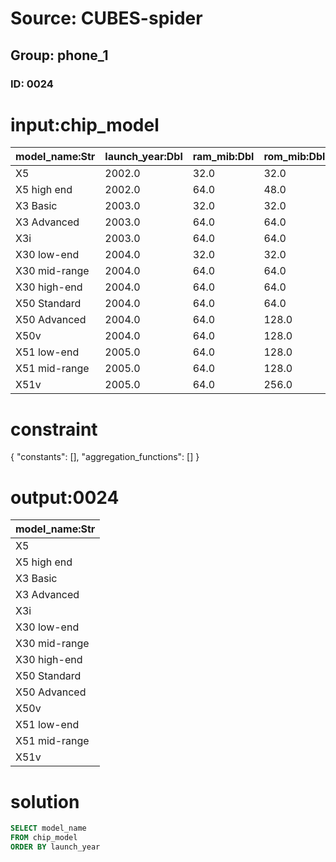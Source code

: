# Source: CUBES-spider
## Group: phone_1
### ID: 0024

# input:chip_model

| model_name:Str | launch_year:Dbl | ram_mib:Dbl | rom_mib:Dbl | slots:Str | wifi:Str | bluetooth:Str |
|---|---|---|---|---|---|---|
| X5 | 2002.0 | 32.0 | 32.0 | 1CFII,1SD | No | No |
| X5 high end | 2002.0 | 64.0 | 48.0 | 1CFII,1SD | No | No |
| X3 Basic | 2003.0 | 32.0 | 32.0 | 1SD | No | No |
| X3 Advanced | 2003.0 | 64.0 | 64.0 | 1SD | No | No |
| X3i | 2003.0 | 64.0 | 64.0 | 1SD | 802.11b | No |
| X30 low-end | 2004.0 | 32.0 | 32.0 | 1SD | No | No |
| X30 mid-range | 2004.0 | 64.0 | 64.0 | 1SD | 802.11b | 1.1 |
| X30 high-end | 2004.0 | 64.0 | 64.0 | 1SD | 802.11b | 1.1 |
| X50 Standard | 2004.0 | 64.0 | 64.0 | 1CFII,1SD | No | Yes |
| X50 Advanced | 2004.0 | 64.0 | 128.0 | 1CFII,1SD | 802.11b | Yes |
| X50v | 2004.0 | 64.0 | 128.0 | 1CFII,1SD | 802.11b | 1.2 |
| X51 low-end | 2005.0 | 64.0 | 128.0 | 1CFII,1SD | No | 1.2 |
| X51 mid-range | 2005.0 | 64.0 | 128.0 | 1CFII,1SD | 802.11b | 1.2 |
| X51v | 2005.0 | 64.0 | 256.0 | 1CFII,1SD | 802.11b | 1.2 |

# constraint

{
  "constants": [],
  "aggregation_functions": []
}

# output:0024

| model_name:Str |
|---|
| X5 |
| X5 high end |
| X3 Basic |
| X3 Advanced |
| X3i |
| X30 low-end |
| X30 mid-range |
| X30 high-end |
| X50 Standard |
| X50 Advanced |
| X50v |
| X51 low-end |
| X51 mid-range |
| X51v |

# solution

```sql
SELECT model_name
FROM chip_model
ORDER BY launch_year
```

